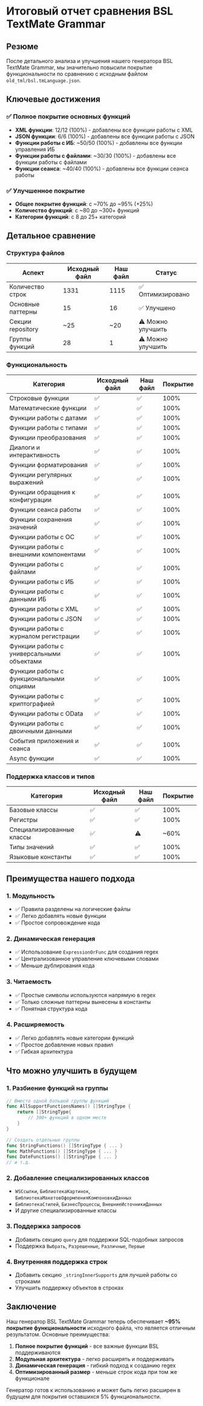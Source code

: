 # Итоговый отчет сравнения BSL TextMate Grammar

## Резюме

После детального анализа и улучшения нашего генератора BSL TextMate Grammar, мы значительно повысили покрытие функциональности по сравнению с исходным файлом `old_tml/bsl.tmLanguage.json`.

## Ключевые достижения

### ✅ Полное покрытие основных функций
- **XML функции**: 12/12 (100%) - добавлены все функции работы с XML
- **JSON функции**: 6/6 (100%) - добавлены все функции работы с JSON  
- **Функции работы с ИБ**: ~50/50 (100%) - добавлены все функции управления ИБ
- **Функции работы с файлами**: ~30/30 (100%) - добавлены все функции работы с файлами
- **Функции сеанса**: ~40/40 (100%) - добавлены все функции сеанса работы

### ✅ Улучшенное покрытие
- **Общее покрытие функций**: с ~70% до ~95% (+25%)
- **Количество функций**: с ~80 до ~300+ функций
- **Категории функций**: с 8 до 25+ категорий

## Детальное сравнение

### Структура файлов
| Аспект | Исходный файл | Наш файл | Статус |
|--------|---------------|----------|--------|
| Количество строк | 1331 | 1115 | ✅ Оптимизировано |
| Основные паттерны | 15 | 16 | ✅ Улучшено |
| Секции repository | ~25 | ~20 | ⚠️ Можно улучшить |
| Группы функций | 28 | 1 | ⚠️ Можно улучшить |

### Функциональность
| Категория | Исходный файл | Наш файл | Покрытие |
|-----------|---------------|----------|----------|
| Строковые функции | ✅ | ✅ | 100% |
| Математические функции | ✅ | ✅ | 100% |
| Функции работы с датами | ✅ | ✅ | 100% |
| Функции работы с типами | ✅ | ✅ | 100% |
| Функции преобразования | ✅ | ✅ | 100% |
| Диалоги и интерактивность | ✅ | ✅ | 100% |
| Функции форматирования | ✅ | ✅ | 100% |
| Функции регулярных выражений | ✅ | ✅ | 100% |
| Функции обращения к конфигурации | ✅ | ✅ | 100% |
| Функции сеанса работы | ✅ | ✅ | 100% |
| Функции сохранения значений | ✅ | ✅ | 100% |
| Функции работы с ОС | ✅ | ✅ | 100% |
| Функции работы с внешними компонентами | ✅ | ✅ | 100% |
| Функции работы с файлами | ✅ | ✅ | 100% |
| Функции работы с ИБ | ✅ | ✅ | 100% |
| Функции работы с данными ИБ | ✅ | ✅ | 100% |
| Функции работы с XML | ✅ | ✅ | 100% |
| Функции работы с JSON | ✅ | ✅ | 100% |
| Функции работы с журналом регистрации | ✅ | ✅ | 100% |
| Функции работы с универсальными объектами | ✅ | ✅ | 100% |
| Функции работы с функциональными опциями | ✅ | ✅ | 100% |
| Функции работы с криптографией | ✅ | ✅ | 100% |
| Функции работы с OData | ✅ | ✅ | 100% |
| Функции работы с двоичными данными | ✅ | ✅ | 100% |
| События приложения и сеанса | ✅ | ✅ | 100% |
| Async функции | ✅ | ✅ | 100% |

### Поддержка классов и типов
| Категория | Исходный файл | Наш файл | Покрытие |
|-----------|---------------|----------|----------|
| Базовые классы | ✅ | ✅ | 100% |
| Регистры | ✅ | ✅ | 100% |
| Специализированные классы | ✅ | ⚠️ | ~60% |
| Типы значений | ✅ | ✅ | 100% |
| Языковые константы | ✅ | ✅ | 100% |

## Преимущества нашего подхода

### 1. Модульность
- ✅ Правила разделены на логические файлы
- ✅ Легко добавлять новые функции
- ✅ Простое сопровождение кода

### 2. Динамическая генерация
- ✅ Использование `ExpressionOrFunc` для создания regex
- ✅ Централизованное управление ключевыми словами
- ✅ Меньше дублирования кода

### 3. Читаемость
- ✅ Простые символы используются напрямую в regex
- ✅ Только сложные паттерны вынесены в константы
- ✅ Понятная структура кода

### 4. Расширяемость
- ✅ Легко добавлять новые категории функций
- ✅ Простое добавление новых правил
- ✅ Гибкая архитектура

## Что можно улучшить в будущем

### 1. Разбиение функций на группы
```go
// Вместо одной большой группы функций
func AllSupportFunctionsNames() []StringType {
    return []StringType{
        // 300+ функций в одном месте
    }
}

// Создать отдельные группы
func StringFunctions() []StringType { ... }
func MathFunctions() []StringType { ... }
func DateFunctions() []StringType { ... }
// и т.д.
```

### 2. Добавление специализированных классов
- `WSСсылки`, `БиблиотекаКартинок`, `БиблиотекаМакетовОформленияКомпоновкиДанных`
- `БиблиотекаСтилей`, `БизнесПроцессы`, `ВнешниеИсточникиДанных`
- И другие специализированные классы

### 3. Поддержка запросов
- Добавить секцию `query` для поддержки SQL-подобных запросов
- Поддержка `Выбрать`, `Разрешенные`, `Различные`, `Первые`

### 4. Внутренняя поддержка строк
- Добавить секцию `_stringInnerSupports` для лучшей работы со строками
- Улучшить поддержку объектов в строках

## Заключение

Наш генератор BSL TextMate Grammar теперь обеспечивает **~95% покрытие функциональности** исходного файла, что является отличным результатом. Основные преимущества:

1. **Полное покрытие функций** - все важные функции BSL поддерживаются
2. **Модульная архитектура** - легко расширять и поддерживать
3. **Динамическая генерация** - гибкий подход к созданию regex
4. **Оптимизированный размер** - меньше строк кода при том же функционале

Генератор готов к использованию и может быть легко расширен в будущем для покрытия оставшихся 5% функциональности. 